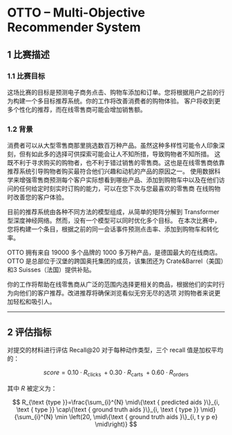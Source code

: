 # OTTO – Multi-Objective Recommender System

## 1 比赛描述

### 1.1 比赛目标

这场比赛的目标是预测电子商务点击、购物车添加和订单。您将根据用户之前的行为构建一个多目标推荐系统。你的工作将改善消费者的购物体验。
客户将收到更多个性化的推荐，而在线零售商可能会增加销售额。

### 1.2 背景

消费者可以从大型零售商那里挑选数百万种产品。虽然这种多样性可能令人印象深刻，但有如此多的选择可供探索可能会让人不知所措，导致购物者不知所措。
这既不利于寻求购买的购物者，也不利于错过销售的零售商。这也是在线零售商依靠推荐系统引导购物者购买最符合他们兴趣和动机的产品的原因之一。
使用数据科学来增强零售商预测每个客户实际想看到哪些产品、添加到购物车中以及在他们访问的任何给定时刻实时订购的能力，可以在您下次与您最喜欢的零售商
在线购物时改善您的客户体验。

目前的推荐系统由各种不同方法的模型组成，从简单的矩阵分解到 Transformer 型深度神经网络。然而，没有一个模型可以同时优化多个目标。
在本次比赛中，您将构建一个条目，根据之前的同一会话事件预测点击率、添加到购物车和转化率。

OTTO 拥有来自 19000 多个品牌的 1000 多万种产品，是德国最大的在线商店。OTTO 是总部位于汉堡的跨国奥托集团的成员，该集团还为 
Crate&Barrel（美国）和3 Suisses（法国）提供补贴。

你的工作将帮助在线零售商从广泛的范围内选择更相关的商品，根据他们的实时行为向他们的客户推荐。改进推荐将确保浏览看似无穷无尽的选项
对购物者来说更加轻松和吸引人。

---

## 2 评估指标

对提交的材料进行评估 Recall@20 对于每种动作类型，三个 recall 值是加权平均的：

$$
    score =0.10 \cdot R_{\text {clicks }}+0.30 \cdot R_{\text {carts }}+0.60 \cdot R_{\text {orders }}
$$

其中 $R$ 被定义为：

$$
    R_{\text {type }}=\frac{\sum_{i}^{N} \mid\{\text { predicted aids }\}_{i, \text { type }} \cap\{\text { ground truth aids }\}_{i, \text { type }} \mid}{\sum_{i}^{N} \min \left(20, \mid\{\text { ground truth aids }\}_{i, t y p e} \mid\right)}
$$
